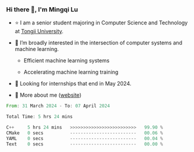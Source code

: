 ### Hi there 👋, I'm Mingqi Lu

- :star: I am a senior student majoring in Computer Science and Technology at [Tongji University](https://en.tongji.edu.cn/p/#/).

- :thinking: I’m broadly interested in the intersection of computer systems and machine learning.

  - Efficient machine learning systems

  - Accelerating machine learning training

- :seedling: Looking for internships that end in May 2024.

- 💬 More about me ([website](https://lmqqqqqq.github.io/))

<!--START_SECTION:waka-->

```rust
From: 31 March 2024 - To: 07 April 2024

Total Time: 5 hrs 24 mins

C++     5 hrs 24 mins   >>>>>>>>>>>>>>>>>>>>>>>>>   99.90 %
CMake   0 secs          -------------------------   00.06 %
YAML    0 secs          -------------------------   00.04 %
Text    0 secs          -------------------------   00.00 %
```

<!--END_SECTION:waka-->

